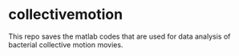 # collectivemotion
This repo saves the matlab codes that are used for data analysis of bacterial collective motion movies.
